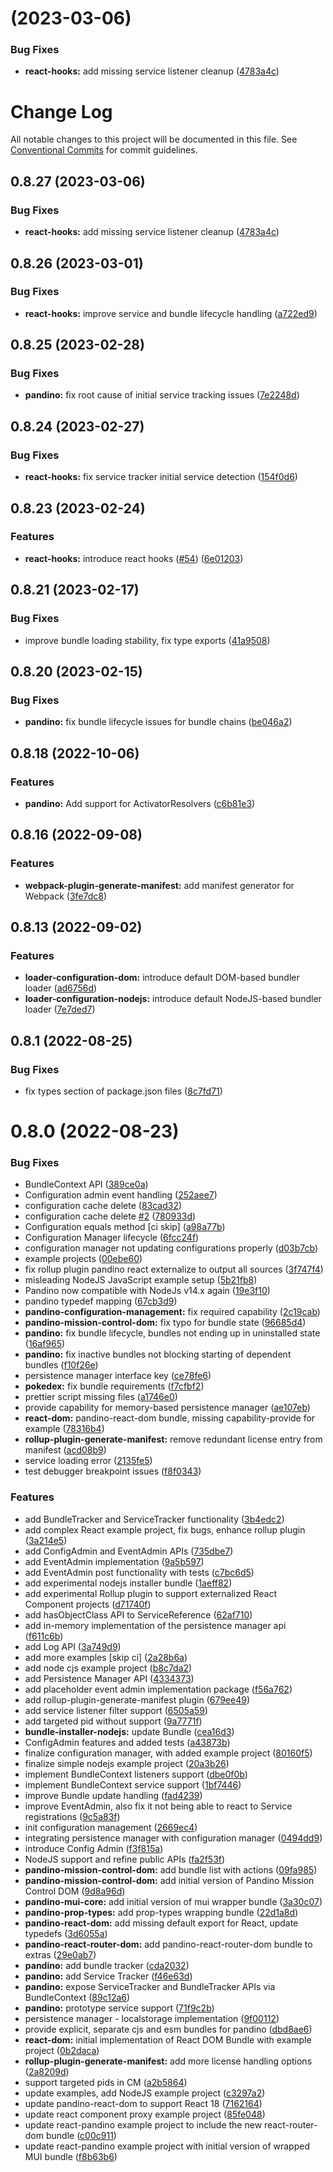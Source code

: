 #  (2023-03-06)


### Bug Fixes

* **react-hooks:** add missing service listener cleanup ([4783a4c](https://github.com/BlackBeltTechnology/pandino/commit/4783a4c4e10211ab06f606744b3bd8b075b6a0ed))



# Change Log

All notable changes to this project will be documented in this file.
See [Conventional Commits](https://conventionalcommits.org) for commit guidelines.

## 0.8.27 (2023-03-06)

### Bug Fixes

* **react-hooks:** add missing service listener cleanup ([4783a4c](https://github.com/BlackBeltTechnology/pandino/commit/4783a4c4e10211ab06f606744b3bd8b075b6a0ed))

## 0.8.26 (2023-03-01)

### Bug Fixes

* **react-hooks:** improve service and bundle lifecycle handling ([a722ed9](https://github.com/BlackBeltTechnology/pandino/commit/a722ed9c24394e8f7369ea785c4e40b4f9a7b5fd))

## 0.8.25 (2023-02-28)

### Bug Fixes

* **pandino:** fix root cause of initial service tracking issues ([7e2248d](https://github.com/BlackBeltTechnology/pandino/commit/7e2248d4eb3f1f1b77af0ced1a53db5e6dfcc465))

## 0.8.24 (2023-02-27)

### Bug Fixes

* **react-hooks:** fix service tracker initial service detection ([154f0d6](https://github.com/BlackBeltTechnology/pandino/commit/154f0d6584f6fd3c25a66ec8b4389f034b431f9e))

## 0.8.23 (2023-02-24)

### Features

* **react-hooks:** introduce react hooks ([#54](https://github.com/BlackBeltTechnology/pandino/issues/54)) ([6e01203](https://github.com/BlackBeltTechnology/pandino/commit/6e012037ff1083fbffd32d983c5ead6208d9ecc1))

## 0.8.21 (2023-02-17)

### Bug Fixes

* improve bundle loading stability, fix type exports ([41a9508](https://github.com/BlackBeltTechnology/pandino/commit/41a9508d31920297acb84c4229a4d89ed99eaf3b))

## 0.8.20 (2023-02-15)

### Bug Fixes

* **pandino:** fix bundle lifecycle issues for bundle chains ([be046a2](https://github.com/BlackBeltTechnology/pandino/commit/be046a278b71722350046537c6775d64addaef7d))

## 0.8.18 (2022-10-06)

### Features

* **pandino:** Add support for ActivatorResolvers ([c6b81e3](https://github.com/BlackBeltTechnology/pandino/commit/c6b81e3e996debe823791dc5843989a2b29cc298))

## 0.8.16 (2022-09-08)

### Features

* **webpack-plugin-generate-manifest:** add manifest generator for Webpack ([3fe7dc8](https://github.com/BlackBeltTechnology/pandino/commit/3fe7dc894a3e07aff27f5a3279c22d21a4c84afb))

## 0.8.13 (2022-09-02)

### Features

* **loader-configuration-dom:** introduce default DOM-based bundler loader ([ad6756d](https://github.com/BlackBeltTechnology/pandino/commit/ad6756d206b42cbc947ca56cdacd9ac60520afb9))
* **loader-configuration-nodejs:** introduce default NodeJS-based bundler loader ([7e7ded7](https://github.com/BlackBeltTechnology/pandino/commit/7e7ded759207839e50419e417748e619c7c4b5bf))

## 0.8.1 (2022-08-25)

### Bug Fixes

* fix types section of package.json files ([8c7fd71](https://github.com/BlackBeltTechnology/pandino/commit/8c7fd71c7245789bcb0702e2085be186d1313fe7))

# 0.8.0 (2022-08-23)

### Bug Fixes

* BundleContext API ([389ce0a](https://github.com/BlackBeltTechnology/pandino/commit/389ce0a47202453768f36d48dba9b0a5137f4f7b))
* Configuration admin event handling ([252aee7](https://github.com/BlackBeltTechnology/pandino/commit/252aee7a88442a3851737c2127a3ffb711598f42))
* configuration cache delete ([83cad32](https://github.com/BlackBeltTechnology/pandino/commit/83cad321e227828d0a60c37556ed112001c97aa5))
* configuration cache delete [#2](https://github.com/BlackBeltTechnology/pandino/issues/2) ([780933d](https://github.com/BlackBeltTechnology/pandino/commit/780933de5b9ce9c2ce000def4d8b0f4a33008052))
* Configuration equals method [ci skip] ([a98a77b](https://github.com/BlackBeltTechnology/pandino/commit/a98a77bd8dba83700647d7f0ceb3175f266cbf7c))
* Configuration Manager lifecycle ([6fcc24f](https://github.com/BlackBeltTechnology/pandino/commit/6fcc24f351a283cf16b1ac32620f9a52aaf344ff))
* configuration manager not updating configurations properly ([d03b7cb](https://github.com/BlackBeltTechnology/pandino/commit/d03b7cb0c4c931004c609cbb0d591ea3391b6ddf))
* example projects ([00ebe60](https://github.com/BlackBeltTechnology/pandino/commit/00ebe6056deded3b1b3b65c834c2f077d6d947a4))
* fix rollup plugin pandino react externalize to output all sources ([3f747f4](https://github.com/BlackBeltTechnology/pandino/commit/3f747f4489128c1c5ebd36be317a8fbcb0b8d057))
* misleading NodeJS JavaScript example setup ([5b21fb8](https://github.com/BlackBeltTechnology/pandino/commit/5b21fb815a0da035ecd2a8b0767a953f43ed4c1c))
* Pandino now compatible with NodeJs v14.x again ([19e3f10](https://github.com/BlackBeltTechnology/pandino/commit/19e3f109686844eff21a94e43a1017d8755b7aa1))
* pandino typedef mapping ([67cb3d9](https://github.com/BlackBeltTechnology/pandino/commit/67cb3d945e600a76db3ba80a31b1f14475c80455))
* **pandino-configuration-management:** fix required capability ([2c19cab](https://github.com/BlackBeltTechnology/pandino/commit/2c19caba94a18aa12573a4fee5f46a11fb53b9e5))
* **pandino-mission-control-dom:** fix typo for bundle state ([96685d4](https://github.com/BlackBeltTechnology/pandino/commit/96685d4f4cc36ff080421d3f01732e770d106d3f))
* **pandino:** fix bundle lifecycle, bundles not ending up in uninstalled state ([16af965](https://github.com/BlackBeltTechnology/pandino/commit/16af965bb9ee1ddbc502c2d9ee84dc03710b43c6))
* **pandino:** fix inactive bundles not blocking starting of dependent bundles ([f10f26e](https://github.com/BlackBeltTechnology/pandino/commit/f10f26efea4d766d61a145259de959abe6b413be))
* persistence manager interface key ([ce78fe6](https://github.com/BlackBeltTechnology/pandino/commit/ce78fe6733690d8e78cbed467bcba43a265bf5ac))
* **pokedex:** fix bundle requirements ([f7cfbf2](https://github.com/BlackBeltTechnology/pandino/commit/f7cfbf2d2d7ea5bc8beb252c91fdcc5949616317))
* prettier script missing files ([a1746e0](https://github.com/BlackBeltTechnology/pandino/commit/a1746e0c6211e455c32a49823a77fbd55fbb520a))
* provide capability for memory-based persistence manager ([ae107eb](https://github.com/BlackBeltTechnology/pandino/commit/ae107eb6d2367b175e1b8ce96541f3408ca0500a))
* **react-dom:** pandino-react-dom bundle, missing capability-provide for example ([78316b4](https://github.com/BlackBeltTechnology/pandino/commit/78316b4ec15ec22bed8c389ce5145d7aa47a3f5e))
* **rollup-plugin-generate-manifest:** remove redundant license entry from manifest ([acd08b9](https://github.com/BlackBeltTechnology/pandino/commit/acd08b9b127772f5f9dd88dfb461d1d809f5fb4c))
* service loading error ([2135fe5](https://github.com/BlackBeltTechnology/pandino/commit/2135fe51760cf93d5cbab219b18787a8c9288df5))
* test debugger breakpoint issues ([f8f0343](https://github.com/BlackBeltTechnology/pandino/commit/f8f03437616fefee371a757ecdaf8d12d62c2b86))

### Features

* add BundleTracker and ServiceTracker functionality ([3b4edc2](https://github.com/BlackBeltTechnology/pandino/commit/3b4edc2bbdfe190baca723b2d013cf41da3f7e0b))
* add complex React example project, fix bugs, enhance rollup plugin ([3a214e5](https://github.com/BlackBeltTechnology/pandino/commit/3a214e539cb444708fd6db3e872fba8d162f4b81))
* add ConfigAdmin and EventAdmin APIs ([735dbe7](https://github.com/BlackBeltTechnology/pandino/commit/735dbe75ea2475cf325b793333f9d1c6008671fd))
* add EventAdmin implementation ([9a5b597](https://github.com/BlackBeltTechnology/pandino/commit/9a5b5976bdd74f47eab6cf345bbca8713508bbd7))
* add EventAdmin post functionality with tests ([c7bc6d5](https://github.com/BlackBeltTechnology/pandino/commit/c7bc6d58159e177bc781194d342e57795d1b909c))
* add experimental nodejs installer bundle ([1aeff82](https://github.com/BlackBeltTechnology/pandino/commit/1aeff82476154677782e13b732cb5983b9030a53))
* add experimental Rollup plugin to support externalized React Component projects ([d71740f](https://github.com/BlackBeltTechnology/pandino/commit/d71740fd235e357b9f0b3e64ac3732c26c690c5f))
* add hasObjectClass API to ServiceReference ([62af710](https://github.com/BlackBeltTechnology/pandino/commit/62af7106f771d2dcc77a6f16e23dea920e095390))
* add in-memory implementation of the persistence manager api ([f611c6b](https://github.com/BlackBeltTechnology/pandino/commit/f611c6bd0ad33b1533aa36af8cdac4e5f255664e))
* add Log API ([3a749d9](https://github.com/BlackBeltTechnology/pandino/commit/3a749d95842469c9ab23ed8105951708451c5fd1))
* add more examples [skip ci] ([2a28b6a](https://github.com/BlackBeltTechnology/pandino/commit/2a28b6a2aa37e7d41800aa40bc4be62dd56c6fea))
* add node cjs example project ([b8c7da2](https://github.com/BlackBeltTechnology/pandino/commit/b8c7da27865983efaf8c0284829f42ec522eaf0c))
* add Persistence Manager API ([4334373](https://github.com/BlackBeltTechnology/pandino/commit/43343739fc45aac45602703ab8e2ae9c699641cf))
* add placeholder event admin implementation package ([f56a762](https://github.com/BlackBeltTechnology/pandino/commit/f56a762259f4348a51084b6de0b438406c46c6cc))
* add rollup-plugin-generate-manifest plugin ([679ee49](https://github.com/BlackBeltTechnology/pandino/commit/679ee498378faf1d7921c6de420dd7e760f768e0))
* add service listener filter support ([6505a59](https://github.com/BlackBeltTechnology/pandino/commit/6505a59618922c6b8801334a1a1e1cc50c0be285))
* add targeted pid without support ([9a7771f](https://github.com/BlackBeltTechnology/pandino/commit/9a7771fe0ca1977a6eec283fb1242a3290d52dba))
* **bundle-installer-nodejs:** update Bundle ([cea16d3](https://github.com/BlackBeltTechnology/pandino/commit/cea16d315978425eed46af5c13d2e2e21c4e1292))
* ConfigAdmin features and added tests ([a43873b](https://github.com/BlackBeltTechnology/pandino/commit/a43873b6f6fac35d67c6af31bcf201f5a86dcddd))
* finalize configuration manager, with added example project ([80160f5](https://github.com/BlackBeltTechnology/pandino/commit/80160f583c85a28b0d494451dd63f28df057b211))
* finalize simple nodejs example project ([20a3b26](https://github.com/BlackBeltTechnology/pandino/commit/20a3b26b1e05f6105c2f853a9f2e3b9db6004369))
* implement BundleContext listeners support ([dbe0f0b](https://github.com/BlackBeltTechnology/pandino/commit/dbe0f0b328c2a0b9ad048ccfd941d67c548faf7a))
* implement BundleContext service support ([1bf7446](https://github.com/BlackBeltTechnology/pandino/commit/1bf7446069fe9dcf6a6a3bf47af07359fa456dc0))
* improve Bundle update handling ([fad4239](https://github.com/BlackBeltTechnology/pandino/commit/fad4239d2e1066e2c582beefb99984082e7f0925))
* improve EventAdmin, also fix it not being able to react to Service registrations ([9c5a83f](https://github.com/BlackBeltTechnology/pandino/commit/9c5a83fa345b15a267f5271e68e15f06a1db9184))
* init configuration management ([2669ec4](https://github.com/BlackBeltTechnology/pandino/commit/2669ec4bc9a0c609bfe3d2ef29ec0f309d7ed67e))
* integrating persistence manager with configuration manager ([0494dd9](https://github.com/BlackBeltTechnology/pandino/commit/0494dd995468b200227c17a65e2c92bff99aa9c2))
* introduce Config Admin ([f3f815a](https://github.com/BlackBeltTechnology/pandino/commit/f3f815a853f9f23ec948cb7405f0e1f6aa5ecbd4))
* NodeJS support and refine public APIs ([fa2f53f](https://github.com/BlackBeltTechnology/pandino/commit/fa2f53f3ba0e6e94f03f5b6aa78c4d6586d587f9))
* **pandino-mission-control-dom:** add bundle list with actions ([09fa985](https://github.com/BlackBeltTechnology/pandino/commit/09fa985bf455cfc38f244e32f2b29bcb1bf278a5))
* **pandino-mission-control-dom:** add initial version of Pandino Mission Control DOM ([9d8a96d](https://github.com/BlackBeltTechnology/pandino/commit/9d8a96df56eeef73762982b0abb904dcdb0a5aeb))
* **pandino-mui-core:** add initial version of mui wrapper bundle ([3a30c07](https://github.com/BlackBeltTechnology/pandino/commit/3a30c0724156218d4636611e97b7a50a17af18a5))
* **pandino-prop-types:** add prop-types wrapping bundle ([22d1a8d](https://github.com/BlackBeltTechnology/pandino/commit/22d1a8d45109d3c699c27e2a1847fb94563eda06))
* **pandino-react-dom:** add missing default export for React, update typedefs ([3d6055a](https://github.com/BlackBeltTechnology/pandino/commit/3d6055aaa435e5b2188944740ecc6bfbdd787723))
* **pandino-react-router-dom:** add pandino-react-router-dom bundle to extras ([29e0ab7](https://github.com/BlackBeltTechnology/pandino/commit/29e0ab71408173ab29b57ec658b4c0d3f7fa5bf7))
* **pandino:** add bundle tracker ([cda2032](https://github.com/BlackBeltTechnology/pandino/commit/cda20328cdb7e99fe01a9def32bb6befdbab8455))
* **pandino:** add Service Tracker ([f46e63d](https://github.com/BlackBeltTechnology/pandino/commit/f46e63d05b109fc4e6651d7a7c8fc12b67f26408))
* **pandino:** expose ServiceTracker and BundleTracker APIs via BundleContext ([89c12a6](https://github.com/BlackBeltTechnology/pandino/commit/89c12a6a9b32de18c8f25d9b86e91611d06c7f18))
* **pandino:** prototype service support ([71f9c2b](https://github.com/BlackBeltTechnology/pandino/commit/71f9c2b2e4a4905506886d787fe869d335fb15d4))
* persistence manager - localstorage implementation ([9f00112](https://github.com/BlackBeltTechnology/pandino/commit/9f00112a04493626702e19161ecd97dc27d17edd))
* provide explicit, separate cjs and esm bundles for pandino ([dbd8ae6](https://github.com/BlackBeltTechnology/pandino/commit/dbd8ae619ebefffbcc0883d1f1bd08c9e80fc844))
* **react-dom:** initial implementation of React DOM Bundle with example project ([0b2daca](https://github.com/BlackBeltTechnology/pandino/commit/0b2daca08882feef9877e8fc1db16586bf535795))
* **rollup-plugin-generate-manifest:** add more license handling options ([2a8209d](https://github.com/BlackBeltTechnology/pandino/commit/2a8209d3a53f04ddd0bd0714489ff0bc2926a7ac))
* support targeted pids in CM ([a2b5864](https://github.com/BlackBeltTechnology/pandino/commit/a2b5864a8f1a28d433fd93eddbdb9228e3667d37))
* update examples, add NodeJS example project ([c3297a2](https://github.com/BlackBeltTechnology/pandino/commit/c3297a2b2da22a6f9a611b061043baccf1e0fe55))
* update pandino-react-dom to support React 18 ([7162164](https://github.com/BlackBeltTechnology/pandino/commit/7162164e385da2f59f97ce0b28f61be9e54d7530))
* update react component proxy example project ([85fe048](https://github.com/BlackBeltTechnology/pandino/commit/85fe048290f31c6145d2ce751404a621e74dbfec))
* update react-pandino example project to include the new react-router-dom bundle ([c00c911](https://github.com/BlackBeltTechnology/pandino/commit/c00c911a018fb8596cb5fcafa81a22dcce1f3cc7))
* update react-pandino example project with initial version of wrapped MUI bundle ([f8b63b6](https://github.com/BlackBeltTechnology/pandino/commit/f8b63b620e115a7ae5311a0062e3007c8b77441c))

